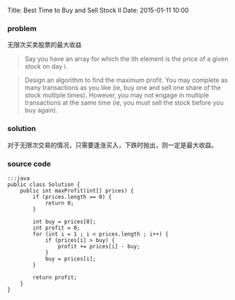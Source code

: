 Title: Best Time to Buy and Sell Stock II
Date: 2015-01-11 10:00

### problem
无限次买卖股票的最大收益
>Say you have an array for which the ith element is the price of a given stock on day i.

>Design an algorithm to find the maximum profit. You may complete as many transactions as you like (ie, buy one and sell one share of the stock multiple times). However, you may not engage in multiple transactions at the same time (ie, you must sell the stock before you buy again).

### solution

对于无限次交易的情况，只需要逢涨买入，下跌时抛出，则一定是最大收益。

### source code
    :::java
    public class Solution {
        public int maxProfit(int[] prices) {
            if (prices.length == 0) {
                return 0;
            }
            
            int buy = prices[0];
            int profit = 0;
            for (int i = 1 ; i < prices.length ; i++) {
                if (prices[i] > buy) {
                    profit += prices[i] - buy;
                }
                buy = prices[i];
            }
            
            return profit;
        }
    }
